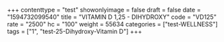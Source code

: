 +++
contenttype = "test"
showonlyimage = false
draft = false
date = "1594732099540"
title = "VITAMIN D 1,25 - DIHYDROXY"
code = "VD125"
rate = "2500"
hc = "100"
weight = 55634
categories = ["test-WELLNESS"]
tags = ["1", "test-25-Dihydroxy-Vitamin D"]
+++

